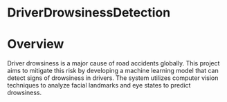 # DriverDrowsinessDetection
# Overview
Driver drowsiness is a major cause of road accidents globally. This project aims to mitigate this risk by developing a machine learning model that can detect signs of drowsiness in drivers. The system utilizes computer vision techniques to analyze facial landmarks and eye states to predict drowsiness.
